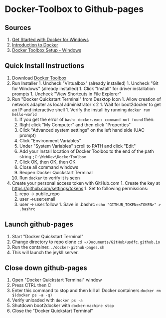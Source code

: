 # Docker-Toolbox to Github-pages

## Sources
  1. [Get Started with Docker for Windows](https://docs.docker.com/windows/)
  1. [Introduction to Docker](https://fast.wistia.net/embed/iframe/u3w34ozv6x)
  1. [Docker Toolbox Setup - Windows](https://rominirani.com/2015/08/15/docker-toolbox-setup-windows/)

## Quick Install Instructions
  1. Download [Docker Toolbox](https://www.docker.com/products/docker-toolbox)
  1. Run Installer
    1. Uncheck "Virtualbox" (already installed)
    1. Uncheck "Git for Windows" (already installed)
    1. Click "Install" for driver installation prompts
    1. Uncheck "View Shortcuts in File Explorer"
  1. Run "Docker Quickstart Terminal" from Desktop Icon
    1. Allow creation of network adapter as local administrator x 2
    1. Wait for boot2docker to get an IP and interactive shell
    1. Verify the install by running `docker run hello-world`
      1. If you get the error of `bash: docker.exe: command not found` then:
        1. Right click "My Computer" and then click "Properties"
        1. Click "Advanced system settings" on the left hand side (UAC prompt)
        1. Click "Environment Variables"
        1. Under "System Variables" scroll to PATH and click "Edit"
        1. Add your Install location of Docker Toolbox to the end of the path string
        `;C:\WebDev\DockerToolbox`
        1. Click OK, then OK, then OK
        1. Close all command windows
        1. Reopen Docker Quickstart Terminal
        1. Run `docker` to verify it is seen
  1. Create your personal access token with GitHub.com
    1. Create the key at https://github.com/settings/tokens
    1. Set to following permissions:
      1. repo -> public_repo
      1. user ->user:email
      1. user -> user:follow
    1. Save in .bashrc
    `echo "GITHUB_TOKEN=<TOKEN>" > .bashrc`

## Launch github-pages
  1. Start "Docker Quickstart Terminal"        
  1. Change directory to repo clone
  `cd ~/Documents/GitHub/usdfc.github.io`
  1. Run the container.
  `./docker-github-pages.sh`
  1. This will launch the jeykll server.

## Close down github-pages
  1. Open "Docker Quickstart Terminal" window
  1. Press CTRL then C
  1. Enter this command to stop and then kill all Docker containers
  `docker rm $(docker ps -a -q)`
  1. Verify unloaded with `docker ps -a`
  1. Shutdown boot2docker with `docker-machine stop`
  1. Close the "Docker Quickstart Terminal"

